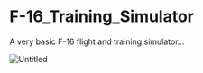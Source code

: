 # F-16_Training_Simulator
A very basic F-16 flight and training simulator...


![Untitled](https://github.com/chieftain0/F-16_Training_Simulator/assets/100506519/f6f52fcc-459e-403c-9b28-b4bad9a2be25)
